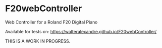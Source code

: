 # F20webController
Web Controller for a Roland F20 Digital Piano

Available for tests on: https://walteralexandre.github.io/F20webController/

THIS IS A WORK IN PROGRESS.
